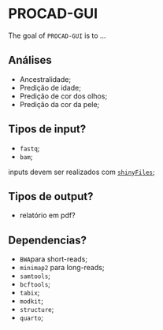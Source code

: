 
<!-- README.md is generated from README.Rmd. Please edit that file -->

# PROCAD-GUI

<!-- badges: start -->
<!-- badges: end -->

The goal of `PROCAD-GUI` is to …

## Análises

- Ancestralidade;
- Predição de idade;
- Predição de cor dos olhos;
- Predição da cor da pele;

## Tipos de input?

- `fastq`;
- `bam`;
  
inputs devem ser realizados com [`shinyFiles`](https://github.com/thomasp85/shinyFiles);

## Tipos de output?

- relatório em pdf?

## Dependencias?

- `BWA`para short-reads;
- `minimap2` para long-reads;
- `samtools`;
- `bcftools`;
- `tabix`;
- `modkit`;
- `structure`;
- `quarto`;
